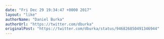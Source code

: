 ```yaml
---
date: "Fri Dec 29 19:34:47 +0000 2017"
layout: "like"
authorName: "Daniel Burka"
authorUrl: "https://twitter.com/dburka"
originalPost: "https://twitter.com/dburka/status/946826850491346944"
---
```

